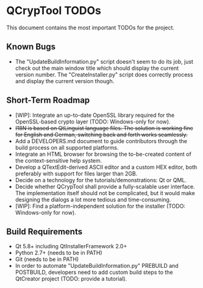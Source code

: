 # QCrypTool TODOs

This document contains the most important TODOs for the project.

## Known Bugs

- The "UpdateBuildInformation.py" script doesn't seem to do its job, just check out the main window title which should display the current version number. The "CreateInstaller.py" script does correctly process and display the current version though.

## Short-Term Roadmap

- [WIP]: Integrate an up-to-date OpenSSL library required for the OpenSSL-based crypto layer (TODO: Windows-only for now).
- ~~I18N is based on QtLinguist language files. The solution is working fine for English and German, switching back and forth works seamlessly.~~
- Add a DEVELOPERS.md document to guide contributors through the build process on all supported platforms.
- Integrate an HTML browser for browsing the to-be-created content of the context-sensitive help system.
- Develop a QTextEdit-derived ASCII editor and a custom HEX editor, both preferably with support for files larger than 2GB.
- Decide on a technology for the tutorials/demonstrations: Qt or QML.
- Decide whether QCrypTool shall provide a fully-scalable user interface. The implementation itself should not be complicated, but it would make designing the dialogs a lot more tedious and time-consuming.
- [WIP]: Find a platform-independent solution for the installer (TODO: Windows-only for now).

## Build Requirements

- Qt 5.8+ including QtInstallerFramework 2.0+
- Python 2.7+ (needs to be in PATH)
- Git (needs to be in PATH)
- In order to automate "UpdateBuildInformation.py" PREBUILD and POSTBUILD, developers need to add custom build steps to the QtCreator project (TODO: provide a tutorial).
